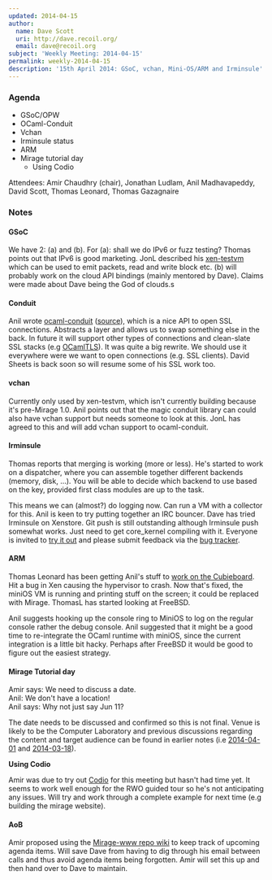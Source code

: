 ```yaml
---
updated: 2014-04-15
author:
  name: Dave Scott
  uri: http://dave.recoil.org/
  email: dave@recoil.org
subject: 'Weekly Meeting: 2014-04-15'
permalink: weekly-2014-04-15
description: '15th April 2014: GSoC, vchan, Mini-OS/ARM and Irminsule'
---
```


### Agenda ###

* GSoC/OPW
* OCaml-Conduit
* Vchan
* Irminsule status
* ARM
* Mirage tutorial day
  * Using Codio

Attendees: Amir Chaudhry (chair), Jonathan Ludlam, Anil Madhavapeddy,
David Scott, Thomas Leonard, Thomas Gazagnaire

### Notes ###

#### GSoC ####

We have 2: (a) and (b). For (a): shall we do IPv6 or fuzz testing? Thomas
points out that IPv6 is good marketing. JonL described his
[xen-testvm](https://github.com/jonludlam/xen-testvm) which can be used to
emit packets, read and write block etc. (b) will probably work on the cloud
API bindings (mainly mentored by Dave). Claims were made about Dave being the God of clouds.s

#### Conduit ####

Anil wrote [ocaml-conduit][] ([source][]), which is a nice API to open SSL connections. Abstracts a layer and allows us to swap
something else in the back. In future it will support other types of
connections and clean-slate SSL stacks (e.g [OCamlTLS][]). It was quite a
big rewrite. We should use it everywhere were we want to open connections
(e.g. SSL clients). David Sheets is back soon so will resume some of his
SSL work too.

[OCamlTLS]: https://github.com/mirleft/ocaml-tls
[ocaml-conduit]: https://opam.ocaml.org/packages/conduit/conduit.0.5.0/
[source]: https://github.com/mirage/ocaml-conduit/

#### vchan ####

Currently only used by xen-testvm, which isn't currently building because
it's pre-Mirage 1.0. Anil points out that the magic conduit library can
could also have vchan support but needs someone to look at this. JonL has
agreed to this and will add vchan support to ocaml-conduit.

#### Irminsule ####

Thomas reports that merging is working (more or less). He's started to work
on a dispatcher, where you can assemble together different backends (memory,
disk, ...). You will be able to decide which backend to use based on the
key, provided first class modules are up to the task.

This means we can (almost?) do logging now. Can run a VM with a collector
for this. Anil is keen to try putting together an IRC bouncer. Dave has
tried Irminsule on Xenstore. Git push is still outstanding although
Irminsule push somewhat works. Just need to get core_kernel compiling with
it. Everyone is invited to [try it out][try-irmin] and please submit
feedback via the [bug tracker][irmin-issues].

[try-irmin]: https://github.com/samoht/irminsule/wiki/Getting-Started
[irmin-issues]: https://github.com/samoht/irminsule/issues

#### ARM ####

Thomas Leonard has been getting Anil's stuff to
[work on the Cubieboard][cubieboard]. Hit a bug in Xen causing the
hypervisor to crash. Now that's fixed, the miniOS VM is running and printing
stuff on the screen; it could be replaced with Mirage. ThomasL has started
looking at FreeBSD.

Anil suggests hooking up the console ring to MiniOS to log on the regular
console rather the debug console. Anil suggested that it might be a good
time to re-integrate the OCaml runtime with miniOS, since the current
integration is a little bit hacky. Perhaps after FreeBSD it would be good to
figure out the easiest strategy.

[cubieboard]: /wiki/xen-on-cubieboard2

#### Mirage Tutorial day ####

Amir says: We need to discuss a date.  
Anil: We don't have a location!  
Anil says: Why not just say Jun 11?

The date needs to be discussed and confirmed so this is not final. Venue is
likely to be the Computer Laboratory and previous discussions regarding the
content and target audience can be found in earlier notes
(i.e [2014-04-01][] and [2014-03-18][]).

[2014-04-01]: /wiki/weekly-2014-04-01#Mirage-tutorial-day
[2014-03-18]: /wiki/weekly-2014-03-18#Mirage-tutorial-day

**Using Codio**

Amir was due to try out [Codio][] for this meeting but hasn't had time yet.
It seems to work well enough for the RWO guided tour so he's not
anticipating any issues. Will try and work through a complete example for
next time (e.g building the mirage website).

[Codio]: https://codio.com

#### AoB ####

Amir proposed using the [Mirage-www repo wiki][mir-wiki] to keep track of
upcoming agenda items. Will save Dave from having to dig through his email
between calls and thus avoid agenda items being forgotten. Amir will
set this up and then hand over to Dave to maintain.

[mir-wiki]: https://github.com/mirage/mirage-www/wiki

